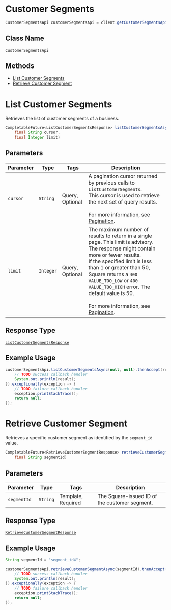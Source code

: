 # Customer Segments

```java
CustomerSegmentsApi customerSegmentsApi = client.getCustomerSegmentsApi();
```

## Class Name

`CustomerSegmentsApi`

## Methods

* [List Customer Segments](../../doc/api/customer-segments.md#list-customer-segments)
* [Retrieve Customer Segment](../../doc/api/customer-segments.md#retrieve-customer-segment)


# List Customer Segments

Retrieves the list of customer segments of a business.

```java
CompletableFuture<ListCustomerSegmentsResponse> listCustomerSegmentsAsync(
    final String cursor,
    final Integer limit)
```

## Parameters

| Parameter | Type | Tags | Description |
|  --- | --- | --- | --- |
| `cursor` | `String` | Query, Optional | A pagination cursor returned by previous calls to `ListCustomerSegments`.<br>This cursor is used to retrieve the next set of query results.<br><br>For more information, see [Pagination](https://developer.squareup.com/docs/build-basics/common-api-patterns/pagination). |
| `limit` | `Integer` | Query, Optional | The maximum number of results to return in a single page. This limit is advisory. The response might contain more or fewer results.<br>If the specified limit is less than 1 or greater than 50, Square returns a `400 VALUE_TOO_LOW` or `400 VALUE_TOO_HIGH` error. The default value is 50.<br><br>For more information, see [Pagination](https://developer.squareup.com/docs/build-basics/common-api-patterns/pagination). |

## Response Type

[`ListCustomerSegmentsResponse`](../../doc/models/list-customer-segments-response.md)

## Example Usage

```java
customerSegmentsApi.listCustomerSegmentsAsync(null, null).thenAccept(result -> {
    // TODO success callback handler
    System.out.println(result);
}).exceptionally(exception -> {
    // TODO failure callback handler
    exception.printStackTrace();
    return null;
});
```


# Retrieve Customer Segment

Retrieves a specific customer segment as identified by the `segment_id` value.

```java
CompletableFuture<RetrieveCustomerSegmentResponse> retrieveCustomerSegmentAsync(
    final String segmentId)
```

## Parameters

| Parameter | Type | Tags | Description |
|  --- | --- | --- | --- |
| `segmentId` | `String` | Template, Required | The Square-issued ID of the customer segment. |

## Response Type

[`RetrieveCustomerSegmentResponse`](../../doc/models/retrieve-customer-segment-response.md)

## Example Usage

```java
String segmentId = "segment_id4";

customerSegmentsApi.retrieveCustomerSegmentAsync(segmentId).thenAccept(result -> {
    // TODO success callback handler
    System.out.println(result);
}).exceptionally(exception -> {
    // TODO failure callback handler
    exception.printStackTrace();
    return null;
});
```

